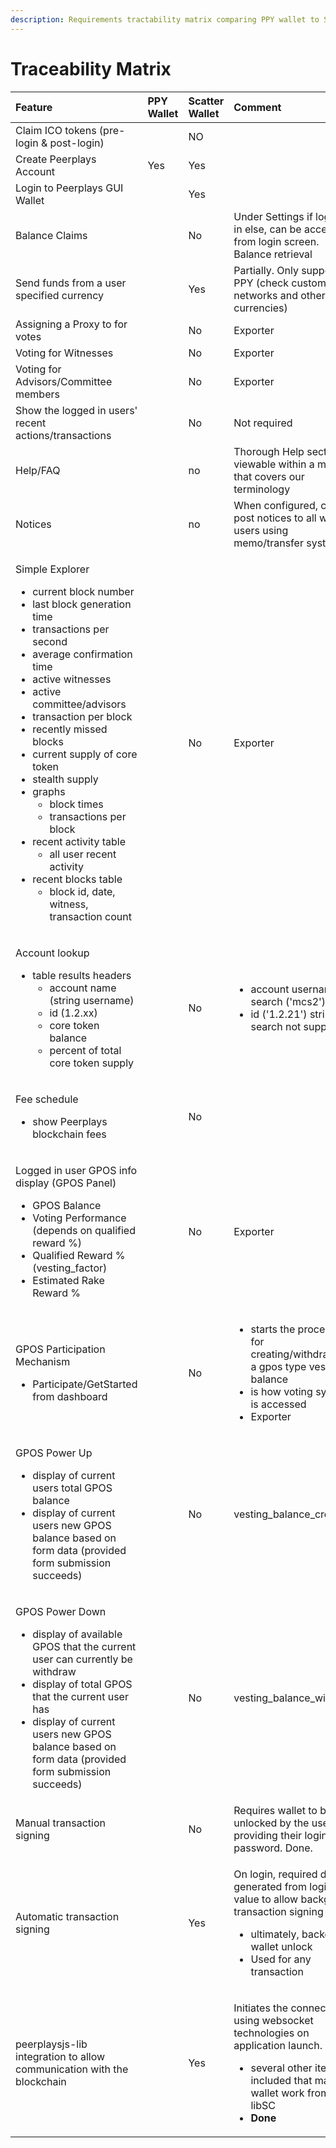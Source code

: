 ```yaml
---
description: Requirements tractability matrix comparing PPY wallet to SC Walle
---
```


# Traceability Matrix



<table>
  <thead>
    <tr>
      <th style="text-align:left">Feature</th>
      <th style="text-align:left">PPY Wallet</th>
      <th style="text-align:left">Scatter Wallet</th>
      <th style="text-align:left">Comment</th>
    </tr>
  </thead>
  <tbody>
    <tr>
      <td style="text-align:left">Claim ICO tokens (pre-login &amp; post-login)</td>
      <td style="text-align:left"></td>
      <td style="text-align:left">NO</td>
      <td style="text-align:left"></td>
    </tr>
    <tr>
      <td style="text-align:left">Create Peerplays Account</td>
      <td style="text-align:left">Yes</td>
      <td style="text-align:left">Yes</td>
      <td style="text-align:left"></td>
    </tr>
    <tr>
      <td style="text-align:left">Login to Peerplays GUI Wallet</td>
      <td style="text-align:left"></td>
      <td style="text-align:left">Yes</td>
      <td style="text-align:left"></td>
    </tr>
    <tr>
      <td style="text-align:left">Balance Claims</td>
      <td style="text-align:left"></td>
      <td style="text-align:left">No</td>
      <td style="text-align:left">Under Settings if logged in else, can be accessed from login screen. Balance
        retrieval</td>
    </tr>
    <tr>
      <td style="text-align:left">Send funds from a user specified currency</td>
      <td style="text-align:left"></td>
      <td style="text-align:left">Yes</td>
      <td style="text-align:left">Partially. Only supports PPY (check custom networks and other currencies)</td>
    </tr>
    <tr>
      <td style="text-align:left">Assigning a Proxy to for votes</td>
      <td style="text-align:left"></td>
      <td style="text-align:left">No</td>
      <td style="text-align:left">Exporter</td>
    </tr>
    <tr>
      <td style="text-align:left">Voting for Witnesses</td>
      <td style="text-align:left"></td>
      <td style="text-align:left">No</td>
      <td style="text-align:left">Exporter</td>
    </tr>
    <tr>
      <td style="text-align:left">Voting for Advisors/Committee members</td>
      <td style="text-align:left"></td>
      <td style="text-align:left">No</td>
      <td style="text-align:left">Exporter</td>
    </tr>
    <tr>
      <td style="text-align:left">Show the logged in users&apos; recent actions/transactions</td>
      <td style="text-align:left"></td>
      <td style="text-align:left">No</td>
      <td style="text-align:left">Not required</td>
    </tr>
    <tr>
      <td style="text-align:left">Help/FAQ</td>
      <td style="text-align:left"></td>
      <td style="text-align:left">no</td>
      <td style="text-align:left">Thorough Help section viewable within a modal that covers our terminology</td>
    </tr>
    <tr>
      <td style="text-align:left">Notices</td>
      <td style="text-align:left"></td>
      <td style="text-align:left">no</td>
      <td style="text-align:left">When configured, can post notices to all wallet users using memo/transfer
        system.</td>
    </tr>
    <tr>
      <td style="text-align:left">
        <p>Simple Explorer</p>
        <ul>
          <li>current block number</li>
          <li>last block generation time</li>
          <li>transactions per second</li>
          <li>average confirmation time</li>
          <li>active witnesses</li>
          <li>active committee/advisors</li>
          <li>transaction per block</li>
          <li>recently missed blocks</li>
          <li>current supply of core token</li>
          <li>stealth supply</li>
          <li>graphs
            <ul>
              <li>block times</li>
              <li>transactions per block</li>
            </ul>
          </li>
          <li>recent activity table
            <ul>
              <li>all user recent activity</li>
            </ul>
          </li>
          <li>recent blocks table
            <ul>
              <li>block id, date, witness, transaction count</li>
            </ul>
          </li>
        </ul>
      </td>
      <td style="text-align:left"></td>
      <td style="text-align:left">No</td>
      <td style="text-align:left">Exporter</td>
    </tr>
    <tr>
      <td style="text-align:left">
        <p>Account lookup</p>
        <ul>
          <li>table results headers
            <ul>
              <li>account name (string username)</li>
              <li>id (1.2.xx)</li>
              <li>core token balance</li>
              <li>percent of total core token supply</li>
            </ul>
          </li>
        </ul>
      </td>
      <td style="text-align:left"></td>
      <td style="text-align:left">No</td>
      <td style="text-align:left">
        <ul>
          <li>account username search (&apos;mcs2&apos;)</li>
          <li>id (&apos;1.2.21&apos;) string search not supported</li>
        </ul>
      </td>
    </tr>
    <tr>
      <td style="text-align:left">
        <p>Fee schedule</p>
        <ul>
          <li>show Peerplays blockchain fees</li>
        </ul>
      </td>
      <td style="text-align:left"></td>
      <td style="text-align:left">No</td>
      <td style="text-align:left"></td>
    </tr>
    <tr>
      <td style="text-align:left">
        <p>Logged in user GPOS info display (GPOS Panel)</p>
        <ul>
          <li>GPOS Balance</li>
          <li>Voting Performance (depends on qualified reward %)</li>
          <li>Qualified Reward % (vesting_factor)</li>
          <li>Estimated Rake Reward %</li>
        </ul>
      </td>
      <td style="text-align:left"></td>
      <td style="text-align:left">No</td>
      <td style="text-align:left">Exporter</td>
    </tr>
    <tr>
      <td style="text-align:left">
        <p>GPOS Participation Mechanism</p>
        <ul>
          <li>Participate/GetStarted from dashboard</li>
        </ul>
      </td>
      <td style="text-align:left"></td>
      <td style="text-align:left">No</td>
      <td style="text-align:left">
        <ul>
          <li>starts the procedure for creating/withdrawing a gpos type vesting balance</li>
          <li>is how voting system is accessed</li>
          <li>Exporter</li>
        </ul>
      </td>
    </tr>
    <tr>
      <td style="text-align:left">
        <p>GPOS Power Up</p>
        <ul>
          <li>display of current users total GPOS balance</li>
          <li>display of current users new GPOS balance based on form data (provided
            form submission succeeds)</li>
        </ul>
      </td>
      <td style="text-align:left"></td>
      <td style="text-align:left">No</td>
      <td style="text-align:left">vesting_balance_create</td>
    </tr>
    <tr>
      <td style="text-align:left">
        <p>GPOS Power Down</p>
        <ul>
          <li>display of available GPOS that the current user can currently be withdraw</li>
          <li>display of total GPOS that the current user has</li>
          <li>display of current users new GPOS balance based on form data (provided
            form submission succeeds)</li>
        </ul>
      </td>
      <td style="text-align:left"></td>
      <td style="text-align:left">No</td>
      <td style="text-align:left">vesting_balance_withdraw</td>
    </tr>
    <tr>
      <td style="text-align:left">Manual transaction signing</td>
      <td style="text-align:left"></td>
      <td style="text-align:left">No</td>
      <td style="text-align:left">Requires wallet to be unlocked by the user to providing their login password.
        Done.</td>
    </tr>
    <tr>
      <td style="text-align:left">Automatic transaction signing</td>
      <td style="text-align:left"></td>
      <td style="text-align:left">Yes</td>
      <td style="text-align:left">
        <p>On login, required data is generated from login form value to allow background
          transaction signing</p>
        <ul>
          <li>ultimately, background wallet unlock</li>
          <li>Used for any transaction</li>
        </ul>
      </td>
    </tr>
    <tr>
      <td style="text-align:left">peerplaysjs-lib integration to allow communication with the blockchain</td>
      <td
      style="text-align:left"></td>
        <td style="text-align:left">Yes</td>
        <td style="text-align:left">
          <p>Initiates the connection using websocket technologies on application launch.</p>
          <ul>
            <li>several other items included that make the wallet work from the libSC</li>
            <li><b>Done</b>
            </li>
          </ul>
        </td>
    </tr>
  </tbody>
</table>



